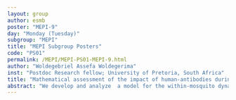 ```yaml
---
layout: group
author: esmb
poster: "MEPI-9"
day: "Monday (Tuesday)"
subgroup: "MEPI"
title: "MEPI Subgroup Posters"
code: "PS01"
permalink: /MEPI/MEPI-PS01-MEPI-9.html
author: "Woldegebriel Assefa Woldegerima"
inst: "Postdoc Research fellow; University of Pretoria, South Africa"
title: "Mathematical assessment of the impact of human-antibodies during  the   within-mosquito dynamics of Plasmodium falciparum parasites"
abstract: "We develop and analyze  a model for the within-mosquito dynamics of the Plasmodium falciparum malaria parasite. Our model takes into account the action and effect of blood resident human-antibodies, ingested by the mosquito during a blood meal from humans, in inhibiting gamete fertilization. The model also captures subsequent developmental processes that lead to the different forms of the parasite within the mosquito. Continuous functions are used to model the switching transition from oocyst to sporozoites as well as human antibody density variations within the  mosquito gut are proposed and used.  We quantify the average sporozoite load produced at the end of the within-mosquito malaria parasite's developmental stages. Our analysis shows that an increase in the efficiency of the ingested human antibodies in inhibiting fertilization within the mosquito's gut results in lowering the density of oocysts and hence sporozoites that are eventually produced by each mosquito vector. So, it is possible to control and limit oocysts development and hence sporozoites development within a mosquito by boosting the efficiency of antibodies as a pathway to the development of transmission-blocking vaccines which could potentially reduce oocysts prevalence among mosquitoes and hence reduce the transmission potential from mosquitoes to human."
---
```

